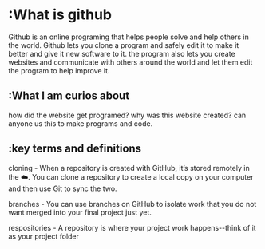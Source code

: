 # :What is github

Github is an online programing that helps people solve and  help others 
in the world. Github lets you clone a program  and safely edit it to make 
it better and give it new software to it. the program also lets you create 
websites and communicate with others around the world and let them edit the 
program to help improve it.


## :What I am curios about

how did the website get programed?
why was this website created?
can anyone us this to make programs and code.


## :key terms and definitions

cloning - When a repository is created with GitHub, it’s stored 
remotely in the ☁️. You can clone a repository to create a local copy 
on your computer and then use Git to sync the two.

branches - You can use branches on GitHub to isolate work that
you do not want merged into your final project just yet.

respositories - A repository is where your project work happens--think
of it as your project folder
